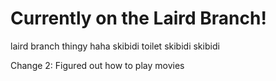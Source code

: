 # Currently on the Laird Branch!

laird branch thingy haha 
skibidi toilet skibidi skibidi

Change 2: Figured out how to play movies
